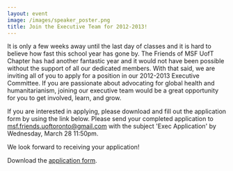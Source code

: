 ```yaml
---
layout: event
image: /images/speaker_poster.png
title: Join the Executive Team for 2012-2013!
---
```


<p>
It is only a few weeks away until the last day of classes and it is hard to believe how fast this school year has gone by.
The Friends of MSF UofT Chapter has had another fantastic year and it would not have been possible without the support of all our dedicated members. With that said, we are inviting all of you to apply for a position in our 2012-2013 Executive Committee. If you are passionate about advocating for global health and humanitarianism, joining our executive team would be a great opportunity for you to get involved, learn, and grow.</p>

<p>If you are interested in applying, please download and fill out the application form by using the link below. Please send your completed application to <a href="mailto:msf.friends.uoftoronto@gmail.com">msf.friends.uoftoronto@gmail.com</a> with the subject 'Exec Application' by Wednesday, March 28 11:50pm.</p>

<p>We look forward to receiving your application!
</p>
<p>Download the <a href="docs/Exec_Application_12_13.doc">application form</a>.</p>